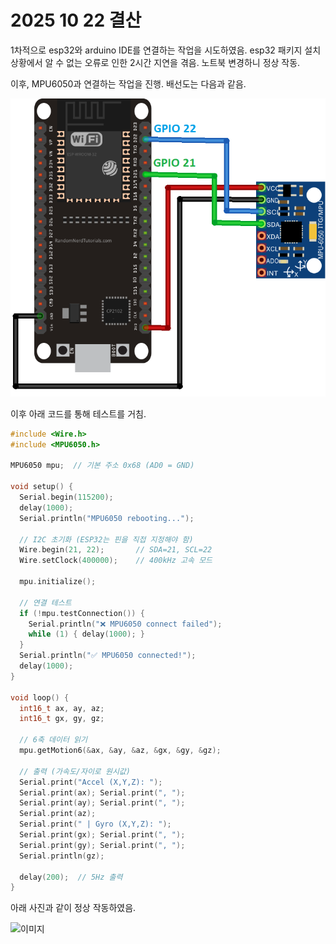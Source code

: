 # 2025 10 22 결산

1차적으로 esp32와 arduino IDE를 연결하는 작업을 시도하였음.
esp32 패키지 설치 상황에서 알 수 없는 오류로 인한 2시간 지연을 겪음.
노트북 변경하니 정상 작동.

이후, MPU6050과 연결하는 작업을 진행.
배선도는 다음과 같음.

![배선도](./img/MPU6050_ESP32_Wiring.webp)

이후 아래 코드를 통해 테스트를 거침.

```cpp
#include <Wire.h>
#include <MPU6050.h>

MPU6050 mpu;  // 기본 주소 0x68 (AD0 = GND)

void setup() {
  Serial.begin(115200);
  delay(1000);
  Serial.println("MPU6050 rebooting...");

  // I2C 초기화 (ESP32는 핀을 직접 지정해야 함)
  Wire.begin(21, 22);       // SDA=21, SCL=22
  Wire.setClock(400000);    // 400kHz 고속 모드

  mpu.initialize();

  // 연결 테스트
  if (!mpu.testConnection()) {
    Serial.println("❌ MPU6050 connect failed");
    while (1) { delay(1000); }
  }
  Serial.println("✅ MPU6050 connected!");
  delay(1000);
}

void loop() {
  int16_t ax, ay, az;
  int16_t gx, gy, gz;

  // 6축 데이터 읽기
  mpu.getMotion6(&ax, &ay, &az, &gx, &gy, &gz);

  // 출력 (가속도/자이로 원시값)
  Serial.print("Accel (X,Y,Z): ");
  Serial.print(ax); Serial.print(", ");
  Serial.print(ay); Serial.print(", ");
  Serial.print(az);
  Serial.print(" | Gyro (X,Y,Z): ");
  Serial.print(gx); Serial.print(", ");
  Serial.print(gy); Serial.print(", ");
  Serial.println(gz);

  delay(200);  // 5Hz 출력
}
```

아래 사진과 같이 정상 작동하였음.

![이미지](./img/success.png)
